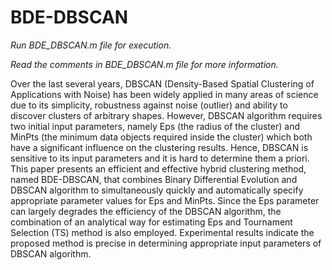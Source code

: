 # BDE-DBSCAN

*Run BDE_DBSCAN.m file for execution.*

*Read the comments in BDE_DBSCAN.m file for more information.*

Over the last several years, DBSCAN (Density-Based Spatial Clustering of Applications with Noise) has been widely applied in many areas of science due to its simplicity, robustness against noise (outlier) and ability to discover clusters of arbitrary shapes. However, DBSCAN algorithm requires two initial input parameters, namely Eps (the radius of the cluster) and MinPts (the minimum data objects required inside the cluster) which both have a significant influence on the clustering results. Hence, DBSCAN is sensitive to its input parameters and it is hard to determine them a priori. This paper presents an efficient and effective hybrid clustering method, named BDE-DBSCAN, that combines Binary Differential Evolution and DBSCAN algorithm to simultaneously quickly and automatically specify appropriate parameter values for Eps and MinPts. Since the Eps parameter can largely degrades the efficiency of the DBSCAN algorithm, the combination of an analytical way for estimating Eps and Tournament Selection (TS) method is also employed. Experimental results indicate the proposed method is precise in determining appropriate input parameters of DBSCAN algorithm.
